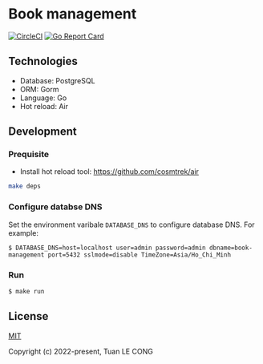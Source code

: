 # Book management

[![CircleCI](https://dl.circleci.com/status-badge/img/gh/tuanlc/book-management/tree/main.svg?style=svg)](https://dl.circleci.com/status-badge/redirect/gh/tuanlc/book-management/tree/main)
[![Go Report Card](https://goreportcard.com/badge/github.com/tuanlc/book-management?style=flat-square)](https://goreportcard.com/report/github.com/tuanlc/book-management)

## Technologies
- Database: PostgreSQL
- ORM: Gorm
- Language: Go
- Hot reload: Air

## Development
### Prequisite
- Install hot reload tool: https://github.com/cosmtrek/air

```sh
make deps
```

### Configure databse DNS
Set the environment varibale `DATABASE_DNS` to configure database DNS. For example:

```
$ DATABASE_DNS=host=localhost user=admin password=admin dbname=book-management port=5432 sslmode=disable TimeZone=Asia/Ho_Chi_Minh
```

### Run
```sh
$ make run
```

## License

[MIT](https://opensource.org/licenses/MIT)

Copyright (c) 2022-present, Tuan LE CONG